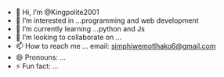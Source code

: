 - 👋 Hi, I’m @Kingpolite2001
- 👀 I’m interested in ...programming and web development
- 🌱 I’m currently learning ...python and Js
- 💞️ I’m looking to collaborate on ...
- 📫 How to reach me ... email: simphiwemotlhako6@gmail.com
- 😄 Pronouns: ...
- ⚡ Fun fact: ...

<!---
Kingpolite2001/Kingpolite2001 is a ✨ special ✨ repository because its `README.md` (this file) appears on your GitHub profile.
You can click the Preview link to take a look at your changes.
--->
